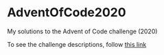 # AdventOfCode2020
My solutions to the Advent of Code challenge (2020)

To see the challenge descriptions, follow [this link](https://adventofcode.com/2020)
